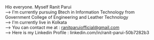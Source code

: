 Hlo everyone. Myself Ranit Parui
<br>
--> I'm currently pursuing Btech in Information Technology from Government College of Engineering and Leather Technology
<br>
--> I'm currently live in Kolkata
<br>
--> You can contact me at : ranitparuiofficial@gmail.com
<br>
--> Here is my Linkedin Profile : linkedin.com/in/ranit-parui-50b7282b3

<!---
ranit-parui024/ranit-parui024 is a ✨ special ✨ repository because its `README.md` (this file) appears on your GitHub profile.
You can click the Preview link to take a look at your changes.
--->
